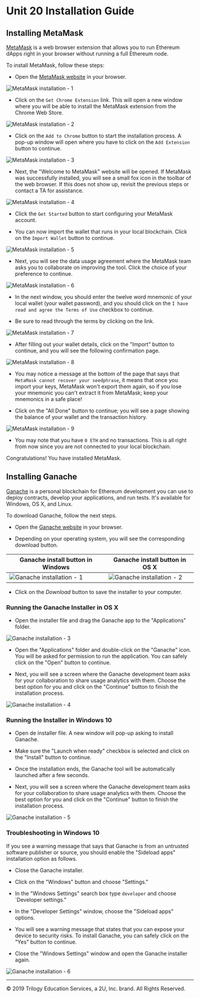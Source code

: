 # Unit 20 Installation Guide

## Installing MetaMask

[MetaMask](https://metamask.io/) is a web browser extension that allows you to run Ethereum dApps right in your browser without running a full Ethereum node.

To install MetaMask, follow these steps:

* Open the [MetaMask website](https://metamask.io/) in your browser.

 ![MetaMask installation - 1](Images/metamask-1.png)

* Click on the `Get Chrome Extension` link. This will open a new window where you will be able to install the MetaMask extension from the Chrome Web Store.

 ![MetaMask installation - 2](Images/metamask-2.png)

* Click on the `Add to Chrome` button to start the installation process. A pop-up window will open where you have to click on the `Add Extension` button to continue.

 ![MetaMask installation - 3](Images/metamask-3.png)

* Next, the "Welcome to MetaMask" website will be opened. If MetaMask was successfully installed, you will see a small fox icon in the toolbar of the web browser. If this does not show up, revisit the previous steps or contact a TA for assistance.

 ![MetaMask installation - 4](Images/metamask-4.png)

* Click the `Get Started` button to start configuring your MetaMask account.

* You can now import the wallet that runs in your local blockchain. Click on the `Import Wallet` button to continue.

 ![MetaMask installation - 5](Images/metamask-5.png)

* Next, you will see the data usage agreement where the MetaMask team asks you to collaborate on improving the tool. Click the choice of your preference to continue.

 ![MetaMask installation - 6](Images/metamask-6.png)

* In the next window, you should enter the twelve word mnemonic of your local wallet (your wallet password), and you should click on the `I have read and agree the Terms of Use` checkbox to continue.

* Be sure to read through the terms by clicking on the link.

 ![MetaMask installation - 7](Images/metamask-7.png)

* After filling out your wallet details, click on the "Import" button to continue, and you will see the following confirmation page.

 ![MetaMask installation - 8](Images/metamask-8.png)

* You may notice a message at the bottom of the page that says that `MetaMask cannot recover your seedphrase`, it means that once you import your keys, MetaMask won't export them again, so if you lose your mnemonic you can't extract it from MetaMask; keep your mnemonics in a safe place!

* Click on the "All Done" button to continue; you will see a page showing the balance of your wallet and the transaction history.

 ![MetaMask installation - 9](Images/metamask-9.png)

* You may note that you have `0 ETH` and no transactions. This is all right from now since you are not connected to your local blockchain.

Congratulations! You have installed MetaMask.

## Installing Ganache

[Ganache](https://www.trufflesuite.com/ganache) is a personal blockchain for Ethereum development you can use to deploy contracts, develop your applications, and run tests. It's available for Windows, OS X, and Linux.

To download Ganache, follow the next steps.

* Open the [Ganache website](https://www.trufflesuite.com/ganache) in your browser.

* Depending on your operating system, you will see the corresponding download button.

 | Ganache install button in Windows | Ganache install button in OS X |
 | ------------------------------------------------- | ------------------------------------------------- |
 | ![Ganache installation - 1](Images/ganache-1.png) | ![Ganache installation - 2](Images/ganache-2.png) |

* Click on the _Download_ button to save the installer to your computer.

### Running the Ganache Installer in OS X

* Open the installer file and drag the Ganache app to the "Applications" folder.

 ![Ganache installation - 3](Images/ganache-3.gif)

* Open the "Applications" folder and double-click on the "Ganache" icon. You will be asked for permission to run the application. You can safely click on the "Open" button to continue.

* Next, you will see a screen where the Ganache development team asks for your collaboration to share usage analytics with them. Choose the best option for you and click on the "Continue" button to finish the installation process.

 ![Ganache installation - 4](Images/ganache-4.gif)

### Running the Installer in Windows 10

* Open de installer file. A new window will pop-up asking to install Ganache.

* Make sure the "Launch when ready" checkbox is selected and click on the "Install" button to continue.

* Once the installation ends, the Ganache tool will be automatically launched after a few seconds.

* Next, you will see a screen where the Ganache development team asks for your collaboration to share usage analytics with them. Choose the best option for you and click on the "Continue" button to finish the installation process.

 ![Ganache installation - 5](Images/ganache-5.gif)

### Troubleshooting in Windows 10

If you see a warning message that says that Ganache is from an untrusted software publisher or source, you should enable the "Sideload apps" installation option as follows.

* Close the Ganache installer.

* Click on the "Windows" button and choose "Settings."

* In the "Windows Settings" search box type `developer` and choose `Developer settings."

* In the "Developer Settings" window, choose the "Sideload apps" options.

* You will see a warning message that states that you can expose your device to security risks. To install Ganache, you can safely click on the "Yes" button to continue.

* Close the "Windows Settings" window and open the Ganache installer again.

![Ganache installation - 6](Images/ganache-6.gif)

---
© 2019 Trilogy Education Services, a 2U, Inc. brand. All Rights Reserved.
